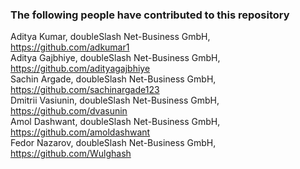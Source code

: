 ### The following people have contributed to this repository

Aditya Kumar, doubleSlash Net-Business GmbH, https://github.com/adkumar1  <br />
Aditya Gajbhiye, doubleSlash Net-Business GmbH, https://github.com/adityagajbhiye   <br />
Sachin Argade, doubleSlash Net-Business GmbH, https://github.com/sachinargade123  <br />
Dmitrii Vasiunin, doubleSlash Net-Business GmbH, https://github.com/dvasunin  <br />
Amol Dashwant, doubleSlash Net-Business GmbH, https://github.com/amoldashwant  <br />
Fedor Nazarov, doubleSlash Net-Business GmbH, https://github.com/Wulghash  <br />